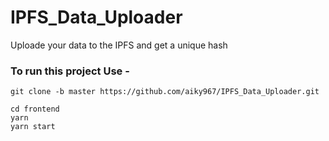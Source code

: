 # IPFS_Data_Uploader
Uploade your data to the IPFS and get a unique hash

### To run this project Use - 
`git clone -b master https://github.com/aiky967/IPFS_Data_Uploader.git`

 `cd frontend`
 <br />
 `yarn` 
 <br />
 `yarn start`
